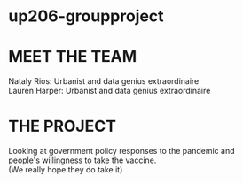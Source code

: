 # up206-groupproject

# MEET THE TEAM
Nataly Rios: Urbanist and data genius extraordinaire <br>
Lauren Harper: Urbanist and data genius extraordinaire

# THE PROJECT
Looking at government policy responses to the pandemic and <br>
people's willingness to take the vaccine. <br>
(We really hope they do take it)


